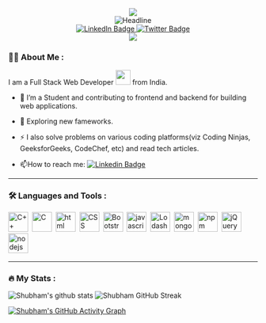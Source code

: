 <div align="center">
  <img src="https://media.giphy.com/media/L1R1tvI9svkIWwpVYr/giphy.gif"/>
</div>

<div align=center>
        <img src="https://readme-typing-svg.herokuapp.com?color=%f7f7f7f7ff&size=32&center=true&vCenter=true&width=600&height=50&lines=Hello+Geeks,+I'm+Shubham+%F0%9F%91%8B;A+Full+Stack+Web+Developer" alt="Headline" />
</div>

<div id="badges" align="center">
  <a href="https://www.linkedin.com/in/thealphacoder/">
    <img src="https://img.shields.io/badge/LinkedIn-blue?style=for-the-badge&logo=linkedin&logoColor=white" alt="LinkedIn Badge"/>
  </a>
  <a href="https://twitter.com/theAlphaCoder06">
    <img src="https://img.shields.io/badge/Twitter-blue?style=for-the-badge&logo=twitter&logoColor=white" alt="Twitter Badge"/>
  </a>
  <div align="center">
  <img src="https://komarev.com/ghpvc/?username=theAlphaCoder06&style=flat-square&color=blue"/>
</div>
</div>

### :man_technologist: About Me :

I am a Full Stack Web Developer <img src="https://media.giphy.com/media/WUlplcMpOCEmTGBtBW/giphy.gif" width="30"> from India.

- :telescope: I’m a Student and contributing to frontend and backend for building web applications.

- :seedling: Exploring new fameworks.

- :zap: I also solve problems on various coding platforms(viz Coding Ninjas, GeeksforGeeks, CodeChef, etc) and read tech articles.

- :mailbox:How to reach me: [![Linkedin Badge](https://img.shields.io/badge/-theAlpha06-blue?style=flat&logo=Linkedin&logoColor=white)](https://www.linkedin.com/in/thealphacoder/)

---

### :hammer_and_wrench: Languages and Tools :


<div>
  <img src="https://cdn.worldvectorlogo.com/logos/c-1.svg" title="C++" alt="C++" width="40" height="40"/>&nbsp;
  <img src="https://cdn.worldvectorlogo.com/logos/c.svg" title="C" alt="C" width="40" height="40"/>&nbsp;
  <img src="https://cdn.worldvectorlogo.com/logos/html-1.svg" title="html" alt="html" width="40" height="40"/>&nbsp;
  <img src="https://cdn.worldvectorlogo.com/logos/css-3.svg" title="CSS" alt="CSS" width="40" height="40"/>&nbsp;
  <img src="https://cdn.worldvectorlogo.com/logos/bootstrap-5-1.svg" title="Bootstrap" alt="Bootstrap" width="40" height="40"/>&nbsp;
  <img src="https://cdn.worldvectorlogo.com/logos/logo-javascript.svg" title="javascript" alt="javascript" width="40" height="40"/>&nbsp;
  <img src="https://cdn.worldvectorlogo.com/logos/lodash.svg" title="Lodash" alt="Lodash" width="40" height="40"/>&nbsp;
  <img src="https://cdn.worldvectorlogo.com/logos/mongodb-icon-1.svg" title="mongoDB" alt="mongoDB" width="40" height="40"/>&nbsp;
  <img src="https://cdn.worldvectorlogo.com/logos/npm.svg" title="npm" alt="npm" width="40" height="40"/>&nbsp;
  <img src="https://cdn.worldvectorlogo.com/logos/jquery-4.svg" title="jQuery" alt="jQuery" width="40" height="40"/>&nbsp;
  <img src="https://cdn.worldvectorlogo.com/logos/nodejs-1.svg" title="nodejs" alt="nodejs" width="40" height="40"/>&nbsp;
</div>

---

### :fire: My Stats :

 ![Shubham's github stats](https://github-readme-stats.vercel.app/api?username=theAlpha06&show_icons=true&theme=tokyonight)  ![Shubham GitHub Streak](https://github-readme-streak-stats.herokuapp.com/?user=theAlpha06&theme=tokyonight)


[![Shubham's GitHub Activity Graph](https://github-readme-activity-graph.cyclic.app/graph?username=theAlpha06&bg_color=1a1b27&color=70a5fd&line=70a5fd&point=a9b1d6&area=true&hide_border=true)](https://github.com/ashutosh00710/github-readme-activity-graph)
